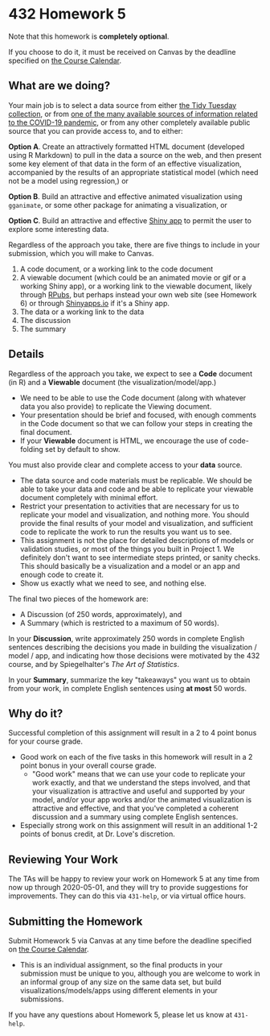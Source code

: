 # 432 Homework 5 

Note that this homework is **completely optional**. 

If you choose to do it, it must be received on Canvas by the deadline specified on [the Course Calendar](https://github.com/THOMASELOVE/2020-432/blob/master/calendar.md).

## What are we doing?

Your main job is to select a data source from either [the Tidy Tuesday collection](https://github.com/rfordatascience/tidytuesday), or from [one of the many available sources of information related to the COVID-19 pandemic](https://github.com/THOMASELOVE/2020-432/blob/master/covid19resources.md), or from any other completely available public source that you can provide access to, and to either:

**Option A**. Create an attractively formatted HTML document (developed using R Markdown) to pull in the data a source on the web, and then present some key element of that data in the form of an effective visualization, accompanied by the results of an appropriate statistical model (which need not be a model using regression,) or 

**Option B**. Build an attractive and effective animated visualization using `gganimate`, or some other package for animating a visualization, or

**Option C**. Build an attractive and effective [Shiny app](https://shiny.rstudio.com/deploy/) to permit the user to explore some interesting data.

Regardless of the approach you take, there are five things to include in your submission, which you will make to Canvas.

1. A code document, or a working link to the code document
2. A viewable document (which could be an animated movie or gif or a working Shiny app), or a working link to the viewable document, likely through [RPubs](https://rpubs.com/), but perhaps instead your own web site (see Homework 6) or through [Shinyapps.io](https://www.shinyapps.io/) if it's a Shiny app.
3. The data or a working link to the data
4. The discussion
5. The summary

## Details

Regardless of the approach you take, we expect to see a **Code** document (in R) and a **Viewable** document (the visualization/model/app.) 

- We need to be able to use the Code document (along with whatever data you also provide) to replicate the Viewing document. 
- Your presentation should be brief and focused, with enough comments in the Code document so that we can follow your steps in creating the final document.
- If your **Viewable** document is HTML, we encourage the use of code-folding set by default to show. 

You must also provide clear and complete access to your **data** source. 

- The data source and code materials must be replicable. We should be able to take your data and code and be able to replicate your viewable document completely with minimal effort.
- Restrict your presentation to activities that are necessary for us to replicate your model and visualization, and nothing more. You should provide the final results of your model and visualization, and sufficient code to replicate the work to run the results you want us to see.
- This assignment is not the place for detailed descriptions of models or validation studies, or most of the things you built in Project 1. We definitely don't want to see intermediate steps printed, or sanity checks. This should basically be a visualization and a model or an app and enough code to create it. 
- Show us exactly what we need to see, and nothing else.

The final two pieces of the homework are:

- A Discussion (of 250 words, approximately), and 
- A Summary (which is restricted to a maximum of 50 words).

In your **Discussion**, write approximately 250 words in complete English sentences describing the decisions you made in building the visualization / model / app, and indicating how those decisions were motivated by the 432 course, and by Spiegelhalter's *The Art of Statistics*.

In your **Summary**, summarize the key "takeaways" you want us to obtain from your work, in complete English sentences using **at most** 50 words.

## Why do it?

Successful completion of this assignment will result in a 2 to 4 point bonus for your course grade.

- Good work on each of the five tasks in this homework will result in a 2 point bonus in your overall course grade.
    - "Good work" means that we can use your code to replicate your work exactly, and that we understand the steps involved, and that your visualization is attractive and useful and supported by your model, and/or your app works and/or the animated visualization is attractive and effective, and that you've completed a coherent discussion and a summary using complete English sentences.
- Especially strong work on this assignment will result in an additional 1-2 points of bonus credit, at Dr. Love's discretion.

## Reviewing Your Work

The TAs will be happy to review your work on Homework 5 at any time from now up through 2020-05-01, and they will try to provide suggestions for improvements. They can do this via `431-help`, or via virtual office hours.

## Submitting the Homework

Submit Homework 5 via Canvas at any time before the deadline specified on [the Course Calendar](https://github.com/THOMASELOVE/2020-432/blob/master/calendar.md).

- This is an individual assignment, so the final products in your submission must be unique to you, although you are welcome to work in an informal group of any size on the same data set, but build visualizations/models/apps using different elements in your submissions. 

If you have any questions about Homework 5, please let us know at `431-help`.
